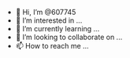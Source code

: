 - 👋 Hi, I’m @607745
- 👀 I’m interested in ...
- 🌱 I’m currently learning ...
- 💞️ I’m looking to collaborate on ...
- 📫 How to reach me ...

<!---
607745/607745 is a ✨ special ✨ repository because its `README.md` (this file) appears on your GitHub profile.
You can click the Preview link to take a look at your changes.
--->

